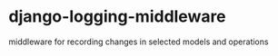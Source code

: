 django-logging-middleware
=========================

middleware for recording changes in selected models and operations

